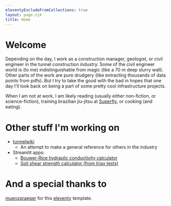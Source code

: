 ```yaml
---
eleventyExcludeFromCollections: true
layout: page.njk
title: Home
---
```


# Welcome

Depending on the day, I work as a construction manager, geologist, or civil engineer in the tunnel construction industry. Some of the civil engineer world is (to me) indistinguishable from magic (like a 70 m deep slurry wall). Other parts of the work are pure drudgery (like extracting thousands of data points from pdfs). But I try to take the good with the bad in hopes that one day I'll look back on being a part of some pretty cool infrastructure projects.

When I am not at work, I am likely reading (usually either non-fiction, or science-fiction), training brazilian jiu-jitsu at [Superfly](https://superflybjj.com/), or cooking (and eating).

# Other stuff I'm working on

- [tunnelwiki](https://tunnelwiki.org/)
  - An attempt to make a general reference for others in the industry
- Streamlit apps:
  - [Bouwer-Rice hydraulic conductivity calculator](https://bouwerrice.streamlit.app/)
  - [Soil shear strength calculator (from triax tests)](https://soilshearstrength.streamlit.app/)

# And a special thanks to
[muenzpraeger](https://github.com/muenzpraeger/eleventy-chirpy-blog-template) for this [eleventy](https://www.11ty.dev/) template.
